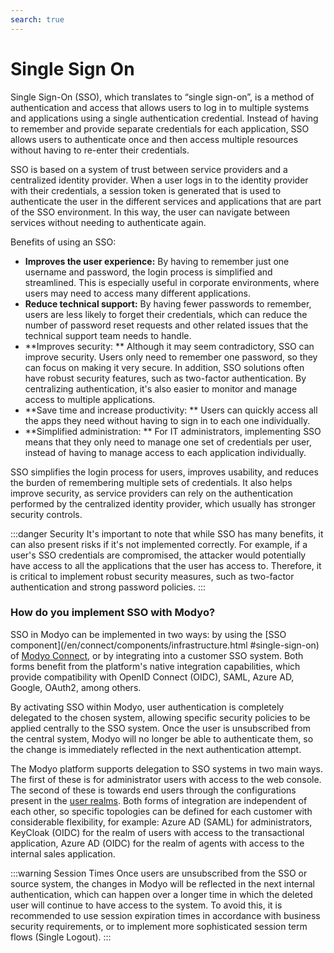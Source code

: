 ```yaml
---
search: true
---
```


# Single Sign On

Single Sign-On (SSO), which translates to “single sign-on”, is a method of authentication and access that allows users to log in to multiple systems and applications using a single authentication credential. Instead of having to remember and provide separate credentials for each application, SSO allows users to authenticate once and then access multiple resources without having to re-enter their credentials.

SSO is based on a system of trust between service providers and a centralized identity provider. When a user logs in to the identity provider with their credentials, a session token is generated that is used to authenticate the user in the different services and applications that are part of the SSO environment. In this way, the user can navigate between services without needing to authenticate again.

Benefits of using an SSO:
- **Improves the user experience:** By having to remember just one username and password, the login process is simplified and streamlined. This is especially useful in corporate environments, where users may need to access many different applications.
- **Reduce technical support:** By having fewer passwords to remember, users are less likely to forget their credentials, which can reduce the number of password reset requests and other related issues that the technical support team needs to handle.
- **Improves security: ** Although it may seem contradictory, SSO can improve security. Users only need to remember one password, so they can focus on making it very secure. In addition, SSO solutions often have robust security features, such as two-factor authentication. By centralizing authentication, it's also easier to monitor and manage access to multiple applications.
- **Save time and increase productivity: ** Users can quickly access all the apps they need without having to sign in to each one individually.
- **Simplified administration: ** For IT administrators, implementing SSO means that they only need to manage one set of credentials per user, instead of having to manage access to each application individually.

SSO simplifies the login process for users, improves usability, and reduces the burden of remembering multiple sets of credentials. It also helps improve security, as service providers can rely on the authentication performed by the centralized identity provider, which usually has stronger security controls.

:::danger Security
It's important to note that while SSO has many benefits, it can also present risks if it's not implemented correctly. For example, if a user's SSO credentials are compromised, the attacker would potentially have access to all the applications that the user has access to. Therefore, it is critical to implement robust security measures, such as two-factor authentication and strong password policies.
:::

### How do you implement SSO with Modyo?

SSO in Modyo can be implemented in two ways: by using the [SSO component](/en/connect/components/infrastructure.html #single-sign-on) of [Modyo Connect](/en/connect), or by integrating into a customer SSO system. Both forms benefit from the platform's native integration capabilities, which provide compatibility with OpenID Connect (OIDC), SAML, Azure AD, Google, OAuth2, among others.

By activating SSO within Modyo, user authentication is completely delegated to the chosen system, allowing specific security policies to be applied centrally to the SSO system. Once the user is unsubscribed from the central system, Modyo will no longer be able to authenticate them, so the change is immediately reflected in the next authentication attempt.

The Modyo platform supports delegation to SSO systems in two main ways. The first of these is for administrator users with access to the web console. The second of these is towards end users through the configurations present in the [user realms](/en/platform/customers/realms). Both forms of integration are independent of each other, so specific topologies can be defined for each customer with considerable flexibility, for example: Azure AD (SAML) for administrators, KeyCloak (OIDC) for the realm of users with access to the transactional application, Azure AD (OIDC) for the realm of agents with access to the internal sales application.

:::warning Session Times
Once users are unsubscribed from the SSO or source system, the changes in Modyo will be reflected in the next internal authentication, which can happen over a longer time in which the deleted user will continue to have access to the system. To avoid this, it is recommended to use session expiration times in accordance with business security requirements, or to implement more sophisticated session term flows (Single Logout).
:::



